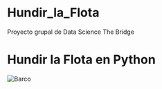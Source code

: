 # Hundir_la_Flota
Proyecto grupal de Data Science The Bridge

# Hundir la Flota en Python


![Barco](https://upload.wikimedia.org/wikipedia/commons/5/5c/New_Jersey_Sails.jpg)

<br>

